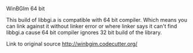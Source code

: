 WinBGIm 64 bit

This build of libbgi.a is compatible with 64 bit compiler.
Which means you can link against it without linker error or 
where linker says it can't find libbgi.a cause 64 bit compiler 
ignores 32 bit build of the library.


Link to original source http://winbgim.codecutter.org/
